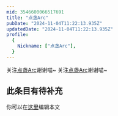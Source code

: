 ```yaml
---
mid: 3546600066517691
title: "点盏Arc"
pubDate: "2024-11-04T11:22:13.935Z"
updatedDate: "2024-11-04T11:22:13.935Z"
profile:
  {
    Nickname: ["点盏Arc"],
  }
---
```


关注[点盏Arc](https://space.bilibili.com/3546600066517691)谢谢喵~ 关注[点盏Arc](https://space.bilibili.com/3546600066517691)谢谢喵~

## 此条目有待补充
你可以在[这里](https://github.com/Yuhanawa/VTuber.ICU-Content/edit/master/v/点盏Arc/index.md)编辑本文
